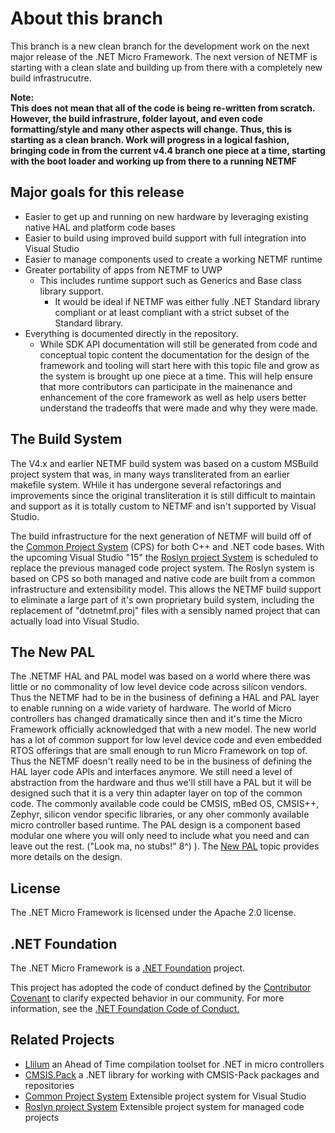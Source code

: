 # About this branch
This branch is a new clean branch for the development work on the next major release of the 
.NET Micro Framework. The next version of NETMF is starting with a clean slate and building
up from there with a completely new build infrastrucutre.

**Note:  
This does not mean that all of the code is being re-written from scratch. However, the build infrastrure,
folder layout, and even code formatting/style and many other aspects will change. Thus, this is starting
as a clean branch. Work will progress in a logical fashion, bringing code in from the current v4.4 branch
one piece at a time, starting with the boot loader and working up from there to a running NETMF**

## Major goals for this release
* Easier to get up and running on new hardware by leveraging existing native HAL and platform code bases
* Easier to build using improved build support with full integration into Visual Studio
* Easier to manage components used to create a working NETMF runtime
* Greater portability of apps from NETMF to UWP
  * This includes runtime support such as Generics and Base class library support.
    * It would be ideal if NETMF was either fully .NET Standard library compliant or at least compliant
      with a strict subset of the Standard library.
* Everything is documented directly in the repository.
  * While SDK API documentation will still be generated from code and conceptual topic content the documentation
    for the design of the framework and tooling will start here with this topic file and grow as the system is
    brought up one piece at a time. This will help ensure that more contributors can participate in the mainenance
    and enhancement of the core framework as well as help users better understand the tradeoffs that were made and
    why they were made.

## The Build System
The V4.x and earlier NETMF build system was based on a custom MSBuild project system that was,
in many ways transliterated from an earlier makefile system. WHile it has undergone several
refactorings and improvements since the original transliteration it is still difficult to
maintain and support as it is totally custom to NETMF and isn't supported by Visual Studio. 

The build infrastructure for the next generation of NETMF will build off of the 
[Common Project System](https://github.com/Microsoft/VSProjectSystem) (CPS) for both C++ and
.NET code bases. With the upcoming Visual Studio "15" the
[Roslyn project System](https://github.com/dotnet/roslyn-project-system) is scheduled to
replace the previous managed code project system. The Roslyn system is based on CPS so both managed and
native code are built from a common infrastructure and extensibility model. This allows the
NETMF build support to eliminate a large part of it's own proprietary build system, including
the replacement of "dotnetmf.proj" files with a sensibly named project that can actually load
into Visual Studio.

## The New PAL
The .NETMF HAL and PAL model was based on a world where there was little or no commonality of 
low level device code across silicon vendors. Thus the NETMF had to be in the business of defining
a HAL and PAL layer to enable running on a wide variety of hardware. The world of Micro controllers
has changed dramatically since then and it's time the Micro Framework officially acknowledged that
with a new model. The new world has a lot of common support for low level device code and even embedded
RTOS offerings that are small enough to run Micro Framework on top of. Thus the NETMF doesn't really
need to be in the business of defining the HAL layer code APIs and interfaces anymore. We still need
a level of abstraction from the hardware and thus we'll still have a PAL but it will be designed such
that it is a very thin adapter layer on top of the common code. The commonly available code could be
CMSIS, mBed OS, CMSIS++, Zephyr, silicon vendor specific libraries, or any oher commonly available
micro controller based runtime. The PAL design is a component based modular one where you will only
need to include what you need and can leave out the rest. ("Look ma, no stubs!" 8^) ). The
[New PAL](NewPal.md) topic provides more details on the design.

## License
The .NET Micro Framework is licensed under the Apache 2.0 license.

## .NET Foundation
The .NET Micro Framework is a [.NET Foundation](http://www.dotnetfoundation.org/projects) project.

This project has adopted the code of conduct defined by the [Contributor Covenant](http://contributor-covenant.org/)
to clarify expected behavior in our community. For more information, see the
[.NET Foundation Code of Conduct.](http://www.dotnetfoundation.org/code-of-conduct)

## Related Projects
* [Llilum](http://github.com/netmf/Llilum) an Ahead of Time compilation toolset for .NET in micro controllers
* [CMSIS.Pack](https://github.com/NETMF/CMSIS.Pack) a .NET library for working with CMSIS-Pack packages and repositories
* [Common Project System](https://github.com/Microsoft/VSProjectSystem) Extensible project system for Visual Studio
* [Roslyn project System](https://github.com/dotnet/roslyn-project-system) Extensible project system for managed code projects
